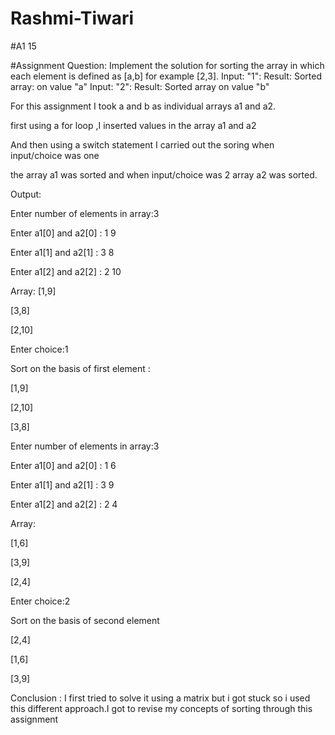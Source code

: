 # Rashmi-Tiwari

#A1 15

#Assignment Question:
Implement the solution for sorting the array in which each element is defined as [a,b] for example [2,3].
Input: "1": Result: Sorted array: on value "a"
Input: "2": Result: Sorted array on value "b"

For this assignment I took a and b as individual arrays a1 and a2.

first using a for loop ,I inserted values in the array a1 and a2

And then using a switch statement I carried out the soring when input/choice was one

the array a1 was sorted and when input/choice was 2 array a2 was sorted.


Output:

Enter number of elements in array:3

Enter a1[0] and a2[0] : 1 9

Enter a1[1] and a2[1] : 3 8

Enter a1[2] and a2[2] : 2 10

Array:
[1,9]

[3,8]

[2,10]

Enter choice:1

Sort on the basis of first element :

[1,9]

[2,10]

[3,8]


Enter number of elements in array:3

Enter a1[0] and a2[0] : 1 6

Enter a1[1] and a2[1] : 3 9

Enter a1[2] and a2[2] : 2 4

Array:

[1,6]

[3,9]

[2,4]

Enter choice:2

Sort on the basis of second element

[2,4]

[1,6]

[3,9]


Conclusion : I first tried to solve it using a matrix but i got stuck so i used this different approach.I got to revise my concepts of sorting
             through this assignment
